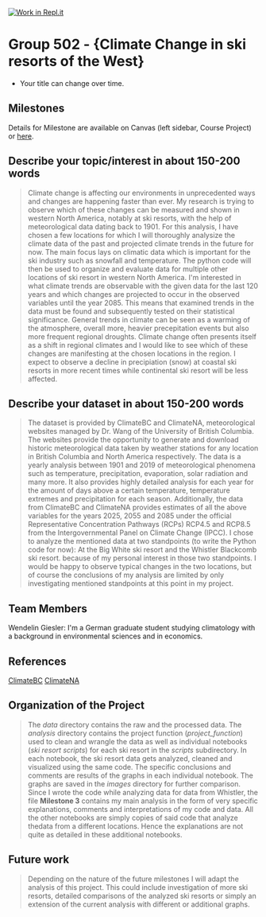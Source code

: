 [![Work in Repl.it](https://classroom.github.com/assets/work-in-replit-14baed9a392b3a25080506f3b7b6d57f295ec2978f6f33ec97e36a161684cbe9.svg)](https://classroom.github.com/online_ide?assignment_repo_id=311722&assignment_repo_type=GroupAssignmentRepo)
# Group 502 - {Climate Change in ski resorts of the West}

- Your title can change over time.

## Milestones

Details for Milestone are available on Canvas (left sidebar, Course Project) or [here](https://firas.moosvi.com/courses/data301/project/milestone01.html).

## Describe your topic/interest in about 150-200 words

>Climate change is affecting our environments in unprecedented ways and changes are happening faster than ever. 
My research is trying to observe which of these changes can be measured and shown in western North America, notably at ski resorts, 
with the help of meteorological data dating back to 1901. For this analysis, 
I have chosen a few locations for which I will thoroughly analysize the climate data of the past and projected climate trends in the future for now. 
The main focus lays on climatic data which is important for the ski industry such as snowfall and temperature.
The python code will then be used to organize and evaluate data for multiple other locations of ski resort in western North America.
I'm interested in what climate trends are observable with the given data for the last 120 years and 
which changes are projected to occur in the observed variables until the year 2085. This means that examined trends 
in the data must be found and subsequently tested on their statistical significance.
General trends in climate can be seen as a warming of the atmosphere, overall more, 
heavier precepitation events but also more frequent regional droughts. Climate change often presents itself 
as a shift in regional climates and I would like to see which of these changes are manifesting at the chosen locations in the region.
I expect to observe a decline in precipiation (snow) at coastal ski resorts in more recent times while continental 
ski resort will be less affected.

## Describe your dataset in about 150-200 words

>The dataset is provided by ClimateBC and ClimateNA, meteorological websites managed by Dr. Wang of the University of British Columbia. 
The websites provide the opportunity to generate and download historic meteorological data taken by weather stations 
for any location in British Columbia and North America respectively. 
The data is a yearly analysis between 1901 and 2019 of meteorological phenomena such as temperature, 
precipitation, evaporation, solar radiation and many more. It also provides highly detailed analysis for each year 
for the amount of days above a certain temperature, temperature extremes and precipitation for each season. 
Additionally, the data from ClimateBC and ClimateNA provides estimates of all the above variables for the years 2025, 
2055 and 2085 under the official Representative Concentration Pathways (RCPs) RCP4.5 and RCP8.5 
from the Intergovernmental Panel on Climate Change (IPCC).
I chose to analyze the mentioned data at two standpoints (to write the Python code for now): 
At the Big White ski resort and the Whistler Blackcomb ski resort.
because of my personal interest in those two standpoints. I would be happy to observe typical changes in the two locations, 
but of course the conclusions of my analysis are limited by only investigating mentioned standpoints at this point in my project.

## Team Members

Wendelin Giesler: I'm a German graduate student studying climatology with a background in environmental sciences and in economics.

## References

[ClimateBC](http://climatebc.ca/)
[ClimateNA](http://climatena.ca/)

## Organization of the Project

>The *data* directory contains the raw and the processed data. 
The *analysis* directory contains the project function (*project_function*) used to clean and wrangle the data as well as 
individual notebooks (*ski resort scripts*) for each ski resort in the *scripts* subdirectory. In each notebook, the ski resort data gets
analyzed, cleaned and visualized using the same code. The specific conclusions and comments are 
results of the graphs in each individual notebook. The graphs are saved in the *images* directory for further comparison.
Since I wrote the code while analyzing data for data from Whistler, the file **Milestone 3** contains my main analysis in the form of
very specific explanations, comments and interpretations of my code and data. 
All the other notebooks are simply copies of said code that analyze thedata from a different locations. 
Hence the explanations are not quite as detailed in these additional notebooks.

## Future work

> Depending on the nature of the future milestones I will adapt the analysis of this project. This could include investigation of more ski 
resorts, detailed comparisons of the analyzed ski resorts or simply an extension of the current analysis with different or additional graphs.
